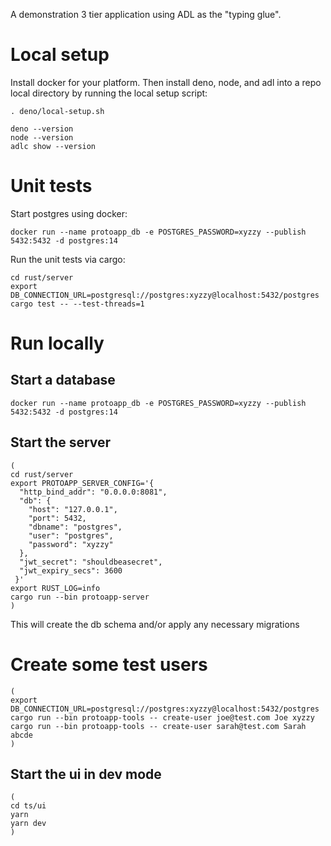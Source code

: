 A demonstration 3 tier application using ADL as the "typing glue".

# Local setup

Install docker for your platform. Then install deno, node, and adl into a repo
local directory by running the local setup script:

```
. deno/local-setup.sh

deno --version
node --version
adlc show --version 
```


# Unit tests

Start postgres using docker:


```
docker run --name protoapp_db -e POSTGRES_PASSWORD=xyzzy --publish 5432:5432 -d postgres:14
```

Run the unit tests via cargo:

```
cd rust/server
export DB_CONNECTION_URL=postgresql://postgres:xyzzy@localhost:5432/postgres
cargo test -- --test-threads=1
```

# Run locally

## Start a database

```
docker run --name protoapp_db -e POSTGRES_PASSWORD=xyzzy --publish 5432:5432 -d postgres:14
```

## Start the server

```
(
cd rust/server
export PROTOAPP_SERVER_CONFIG='{
  "http_bind_addr": "0.0.0.0:8081",
  "db": {
    "host": "127.0.0.1",
    "port": 5432,
    "dbname": "postgres",
    "user": "postgres",
    "password": "xyzzy"
  },
  "jwt_secret": "shouldbeasecret",
  "jwt_expiry_secs": 3600
 }'
export RUST_LOG=info
cargo run --bin protoapp-server
)
```

This will create the db schema and/or apply any necessary migrations

# Create some test users

```
(
export DB_CONNECTION_URL=postgresql://postgres:xyzzy@localhost:5432/postgres
cargo run --bin protoapp-tools -- create-user joe@test.com Joe xyzzy
cargo run --bin protoapp-tools -- create-user sarah@test.com Sarah abcde
)
```

## Start the ui in dev mode

```
(
cd ts/ui
yarn
yarn dev
)
```
